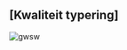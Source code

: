 ## [Kwaliteit typering] ##
<img src="https://stichtingrioned.github.io/GWSW/tabellen_1.pdf" alt="gwsw" />

